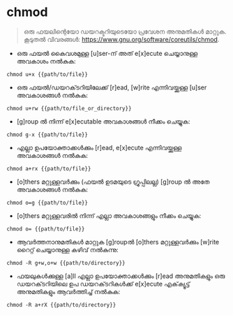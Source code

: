 # chmod

> ഒരു ഫയലിന്റെയോ ഡയറക്ടറിയുടെയോ പ്രവേശന അനുമതികൾ മാറ്റുക.
> കൂടുതൽ വിവരങ്ങൾ: <https://www.gnu.org/software/coreutils/chmod>.

- ഒരു ഫയൽ കൈവശമുള്ള [u]ser-ന് അത് e[x]ecute ചെയ്യാനുള്ള അവകാശം നൽകുക:
 
`chmod u+x {{path/to/file}}`

- ഒരു ഫയൽ/ഡയറക്‌ടറിയിലേക്ക് [r]ead, [w]rite എന്നിവയ്ക്കുള്ള [u]ser അവകാശങ്ങൾ നൽകുക:

`chmod u+rw {{path/to/file_or_directory}}`

- [g]roup ൽ നിന്ന് e[x]ecutable അവകാശങ്ങൾ നീക്കം ചെയ്യുക:

`chmod g-x {{path/to/file}}`

- എല്ലാ ഉപയോക്താക്കൾക്കും [r]ead, e[x]ecute എന്നിവയ്ക്കുള്ള അവകാശങ്ങൾ നൽകുക:

`chmod a+rx {{path/to/file}}`

- [o]thers മറ്റുള്ളവർക്കും (ഫയൽ ഉടമയുടെ ഗ്രൂപ്പിലല്ല) [g]roup ൽ അതേ അവകാശങ്ങൾ നൽകുക:

`chmod o=g {{path/to/file}}`

- [o]thers മറ്റുള്ളവരിൽ നിന്ന് എല്ലാ അവകാശങ്ങളും നീക്കം ചെയ്യുക:

`chmod o= {{path/to/file}}`

- ആവർത്തനാനുമതികൾ മാറ്റുക [g]roupൽ  [o]thers മറ്റുള്ളവർക്കും [w]rite റൈറ്റ് ചെയ്യാനുള്ള കഴിവ് നൽകുന്നു:

`chmod -R g+w,o+w {{path/to/directory}}`

- ഫയലുകൾക്കുള്ള [a]ll എല്ലാ ഉപയോക്താക്കൾക്കും [r]ead അനുമതികളും ഒരു ഡയറക്‌ടറിയിലെ ഉപ ഡയറക്‌ടറികൾക്ക് e[x]ecute എക്‌ക്യൂട്ട് അനുമതികളും ആവർത്തിച്ച് നൽകുക:

`chmod -R a+rX {{path/to/directory}}`
